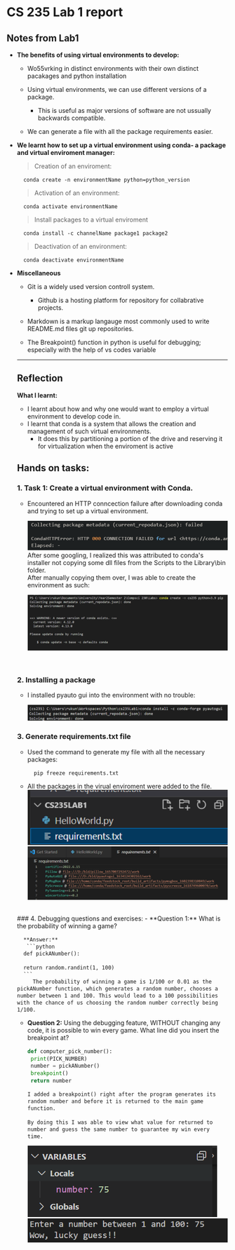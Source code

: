 # CS 235 Lab 1 report

## Notes from Lab1

- **The benefits of using virtual environments to develop:**

    - Wo55vrking in distinct environments with their own distinct pacakages and python installation

    - Using virtual environments, we can use different versions of a package.
     
      - This is useful as major versions of software are not ussually backwards compatible.  

    - We can generate a file with all the package requirements easier. 

- **We learnt how to set up a virtual environment using conda- a package and virtual enviroment manager:**

    > Creation of an enviroment: 
            
        conda create -n environmentName python=python_version

    > Activation of an environment: <code></code>
    
        conda activate environmentName

    > Install packages to a virtual enviroment

        conda install -c channelName package1 package2 
    > Deactivation of an environment:

        conda deactivate environmentName
        

- **Miscellaneous**

    - Git is a widely used version controll system. 

        - Github is a hosting platform for repository for collabrative projects. 
    - Markdown is a markup langauge most commonly used to write README.md files git up repositories.
    - The Breakpoint() function in python is useful for debugging; especially with the help of vs codes variable  
  ---
  ## **Reflection**

  **What I learnt:**
        
    - I learnt about how and why one would want to employ a virtual environment to develop code in. 
    - I learnt that conda is a system that allows the creation and management of such virtual environments. 
      - It does this by partitioning a portion of the drive and reserving it for virtualization when the enviroment is active
    
    ## **Hands on tasks:**
    ### 1. Task 1: Create a virtual environment with Conda.
        
    - Encountered an HTTP conncection failure after downloading conda and trying to set up a virtual environment. 
          
      ![image](HttpError.png)
      <br>
      After some googling, I realized this was attributed to conda's installer not copying some dll files from the Scripts to the Library\bin folder.
      <br>
      After manually copying them over, I was able to create the environment as such:
      <br>
        
      ![image](CondaEnvSuccess.png)<br/>
   </br>

    ### 2. Installing a package
    - I installed pyauto gui into the environment with no trouble:

        ![image](Package.png)  <br>
    ### 3. Generate requirements.txt file   
            
    - Used the command to generate my file with all the necessary packages:
                
            pip freeze requirements.txt
    - All the packages in the virual enviroment were added to the file. 
        ![image](RequirementImage.png)
        ![image](Requirements.png)
    </br>
    ### 4. Debugging questions and exercises: 
     - **Question 1:** What is the probability of winning a game?
            <br>

        **Answer:**
         ```python
        def pickANumber():

        return random.randint(1, 100)
        ``` 
           The probability of winning a game is 1/100 or 0.01 as the pickANumber function, which generates a random number, chooses a number between 1 and 100. This would lead to a 100 possibilities with the chance of us choosing the random number correctly being 1/100. 

    - **Question 2:** Using the debugging feature, WITHOUT changing any code, it is possible to win every game. What line did you insert the breakpoint at? 
       ```python
       def computer_pick_number():
        print(PICK_NUMBER)
        number = pickANumber()
        breakpoint()
        return number
        ``` 
          I added a breakpoint() right after the program generates its random number and before it is returned to the main game function. 
          
          By doing this I was able to view what value for returned to number and guess the same number to guarantee my win every time.
        ![Debuging_image](Q2.png)
        ![Guess_image](Q2guess.png)